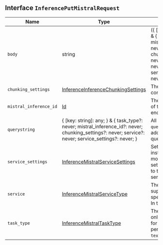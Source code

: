 ## Interface `InferencePutMistralRequest`

| Name | Type | Description |
| - | - | - |
| `body` | string | ({ [key: string]: any; } & { task_type?: never; mistral_inference_id?: never; chunking_settings?: never; service?: never; service_settings?: never; }) | All values in `body` will be added to the request body. |
| `chunking_settings` | [InferenceInferenceChunkingSettings](./InferenceInferenceChunkingSettings.md) | The chunking configuration object. |
| `mistral_inference_id` | [Id](./Id.md) | The unique identifier of the inference endpoint. |
| `querystring` | { [key: string]: any; } & { task_type?: never; mistral_inference_id?: never; chunking_settings?: never; service?: never; service_settings?: never; } | All values in `querystring` will be added to the request querystring. |
| `service_settings` | [InferenceMistralServiceSettings](./InferenceMistralServiceSettings.md) | Settings used to install the inference model. These settings are specific to the `mistral` service. |
| `service` | [InferenceMistralServiceType](./InferenceMistralServiceType.md) | The type of service supported for the specified task type. In this case, `mistral`. |
| `task_type` | [InferenceMistralTaskType](./InferenceMistralTaskType.md) | The task type. The only valid task type for the model to perform is `text_embedding`. |

